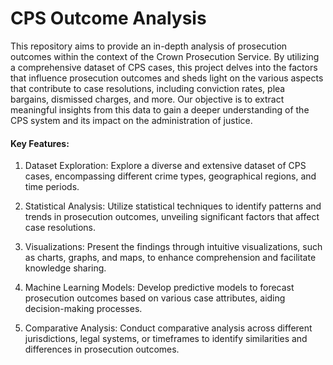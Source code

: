 # CPS Outcome Analysis

This repository aims to provide an in-depth analysis of prosecution outcomes within the context of the Crown Prosecution Service.
By utilizing a comprehensive dataset of CPS cases, this project delves into the factors that influence prosecution outcomes and sheds light on the various aspects that contribute to case resolutions, including conviction rates, plea bargains, dismissed charges, and more. Our objective is to extract meaningful insights from this data to gain a deeper understanding of the CPS system and its impact on the administration of justice.

#### Key Features:

1. Dataset Exploration: Explore a diverse and extensive dataset of CPS cases, encompassing different crime types, geographical regions, and time periods.

2. Statistical Analysis: Utilize statistical techniques to identify patterns and trends in prosecution outcomes, unveiling significant factors that affect case resolutions.

3. Visualizations: Present the findings through intuitive visualizations, such as charts, graphs, and maps, to enhance comprehension and facilitate knowledge sharing.

4. Machine Learning Models: Develop predictive models to forecast prosecution outcomes based on various case attributes, aiding decision-making processes.

5. Comparative Analysis: Conduct comparative analysis across different jurisdictions, legal systems, or timeframes to identify similarities and differences in prosecution outcomes.